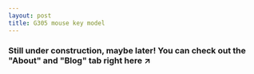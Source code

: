```yaml
---
layout: post
title: G305 mouse key model
---
```


### Still under construction, maybe later! You can check out the "About" and "Blog" tab right here ↗
